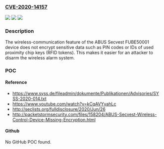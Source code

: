 ### [CVE-2020-14157](https://cve.mitre.org/cgi-bin/cvename.cgi?name=CVE-2020-14157)
![](https://img.shields.io/static/v1?label=Product&message=n%2Fa&color=blue)
![](https://img.shields.io/static/v1?label=Version&message=n%2Fa&color=blue)
![](https://img.shields.io/static/v1?label=Vulnerability&message=n%2Fa&color=brighgreen)

### Description

The wireless-communication feature of the ABUS Secvest FUBE50001 device does not encrypt sensitive data such as PIN codes or IDs of used proximity chip keys (RFID tokens). This makes it easier for an attacker to disarm the wireless alarm system.

### POC

#### Reference
- https://www.syss.de/fileadmin/dokumente/Publikationen/Advisories/SYSS-2020-014.txt
- https://www.youtube.com/watch?v=kCqAVYyahLc
- http://seclists.org/fulldisclosure/2020/Jun/26
- http://packetstormsecurity.com/files/158204/ABUS-Secvest-Wireless-Control-Device-Missing-Encryption.html

#### Github
No GitHub POC found.

